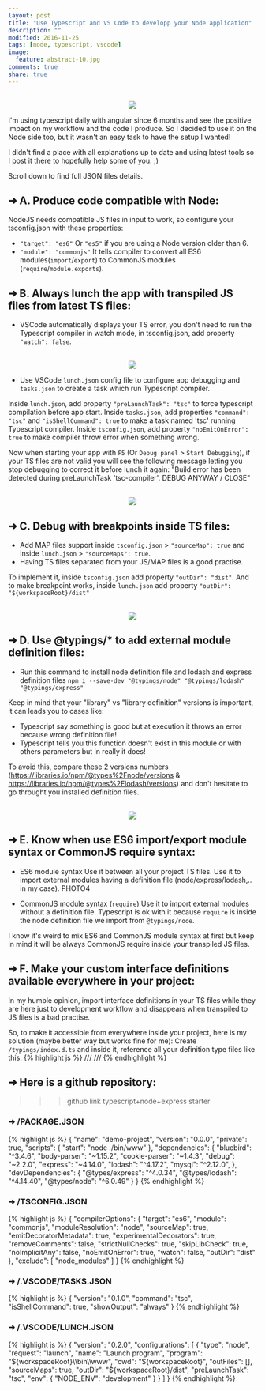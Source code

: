 ```yaml
---
layout: post
title: "Use Typescript and VS Code to developp your Node application"
description: ""
modified: 2016-11-25
tags: [node, typescript, vscode]
image:
  feature: abstract-10.jpg
comments: true
share: true  
---
```



<center>
  <br><img style="max-width: 100%;" src="{{site.baseurl}}/images/node_typescript/logos.png" /><br>
</center>

I'm using typescript daily with angular since 6 months and see the positive impact on my workflow and the code I produce.
So I decided to use it on the Node side too, but it wasn't an easy task to have the setup I wanted!

I didn't find a place with all explanations up to date and using latest tools so I post it there to hopefully help some of you. ;)

Scroll down to find full JSON files details.

## ➜ A. Produce code compatible with Node:

NodeJS needs compatible JS files in input to work, so configure your tsconfig.json with these properties:
 - `"target": "es6"` Or `"es5"` if you are using a Node version older than 6.
 - `"module": "commonjs"` It tells compiler to convert all ES6 modules(`import`/`export`) to CommonJS modules (`require`/`module.exports`).


## ➜ B. Always lunch the app with transpiled JS files from latest TS files:
 - VSCode automatically displays your TS error, you don't need to run the Typescript compiler in watch mode, in tsconfig.json, add property `"watch": false`.

<center>
  <br><img style="max-width: 100%;" src="{{site.baseurl}}/images/node_typescript/code1.png" /><br>
</center>

 - Use VSCode `lunch.json` config file to configure app debugging and `tasks.json` to create a task which run Typescript compiler.

Inside `lunch.json`, add property `"preLaunchTask": "tsc"` to force typescript compilation before app start. 
Inside `tasks.json`, add properties `"command": "tsc"` and `"isShellCommand": true` to make a task named 'tsc' running Typescript compiler.
Inside `tsconfig.json`, add property `"noEmitOnError": true` to make compiler throw error when something wrong. 

Now when starting your app with `F5` (Or `Debug panel` > `Start Debugging`), if your TS files are not valid you will see the following message letting you stop debugging to correct it before lunch it again: 
"Build error has been detected during preLaunchTask 'tsc-compiler'. DEBUG ANYWAY / CLOSE"

<center>
  <br><img style="max-width: 100%;" src="{{site.baseurl}}/images/node_typescript/code2.png" /><br>
</center>


## ➜ C. Debug with breakpoints inside TS files:
 - Add MAP files support inside `tsconfig.json` > `"sourceMap": true` and inside `lunch.json` > `"sourceMaps": true`.
 - Having TS files separated from your JS/MAP files is a good practise.

To implement it, inside `tsconfig.json` add property `"outDir": "dist"`.
And to make breakpoint works, inside `lunch.json` add property `"outDir": "${workspaceRoot}/dist"`

<center>
  <br><img style="max-width: 100%;" src="{{site.baseurl}}/images/node_typescript/code3.png" /><br>
</center>


## ➜ D. Use @typings/* to add external module definition files:
 - Run this command to install node definition file and lodash and express definition files `npm i --save-dev "@typings/node" "@typings/lodash" "@typings/express"`

Keep in mind that your "library" vs "library definition" versions is important, it can leads you to cases like:
 - Typescript say something is good but at execution it throws an error because wrong definition file!
 - Typescript tells you this function doesn't exist in this module or with others parameters but in really it does!

To avoid this, compare these 2 versions numbers (https://libraries.io/npm/@types%2Fnode/versions & https://libraries.io/npm/@types%2Flodash/versions) and don't hesitate to go throught you installed definition files.

<center>
  <br><img style="max-width: 100%;" src="{{site.baseurl}}/images/node_typescript/code4.png" /><br>
</center>


## ➜ E. Know when use ES6 import/export module syntax or CommonJS require syntax:
 - ES6 module syntax
	Use it between all your project TS files.
	Use it to import external modules having a definition file (node/express/lodash,.. in my case).
PHOTO4

 - CommonJS module syntax (`require`)
	Use it to import external modules without a definition file.
	Typescript is ok with it because `require` is inside the node definition file we import from `@typings/node`.
	
I know it's weird to mix ES6 and CommonJS module syntax at first but keep in mind it will be always CommonJS require inside your transpiled JS files.
	

## ➜ F. Make your custom interface definitions available everywhere in your project:
In my humble opinion, import interface definitions in your TS files while they are here just to development workflow and disappears when transpiled to JS files is a bad practise.

So, to make it accessible from everywhere inside your project, here is my solution (maybe better way but works fine for me):
Create `/typings/index.d.ts` and inside it, reference all your definition type files like this: 
{% highlight js %}
/// <reference path="defA.d.ts" /> 
/// <reference path="defB.d.ts" />
{% endhighlight %}


## ➜ Here is a github repository:

>>> github link typescript+node+express starter


### ➜ /PACKAGE.JSON

{% highlight js %}
{
  "name": "demo-project",
  "version": "0.0.0",
  "private": true,
  "scripts": {
    "start": "node ./bin/www"
  },
  "dependencies": {
    "bluebird": "^3.4.6",
    "body-parser": "~1.15.2",
    "cookie-parser": "~1.4.3",
    "debug": "~2.2.0",
    "express": "~4.14.0",
    "lodash": "^4.17.2",
    "mysql": "^2.12.0",
  },
  "devDependencies": {
    "@types/express": "^4.0.34",
    "@types/lodash": "^4.14.40",
    "@types/node": "^6.0.49"
  }
}
{% endhighlight %}

### ➜ /TSCONFIG.JSON

{% highlight js %}
{
  "compilerOptions": {
    "target": "es6",
    "module": "commonjs",
    "moduleResolution": "node",
    "sourceMap": true,
    "emitDecoratorMetadata": true,
    "experimentalDecorators": true,
    "removeComments": false,
    "strictNullChecks": true,
    "skipLibCheck": true,
    "noImplicitAny": false,
    "noEmitOnError": true,
    "watch": false,
    "outDir": "dist"
  },
  "exclude": [
    "node_modules"
  ]
}
{% endhighlight %}

### ➜ /.VSCODE/TASKS.JSON

{% highlight js %}
{
    "version": "0.1.0",
    "command": "tsc",
    "isShellCommand": true,
    "showOutput": "always"
}
{% endhighlight %}

### ➜ /.VSCODE/LUNCH.JSON

{% highlight js %}
{
    "version": "0.2.0",
    "configurations": [
        {
            "type": "node",
            "request": "launch",
            "name": "Launch program",
            "program": "${workspaceRoot}\\bin\\www",
            "cwd": "${workspaceRoot}",
            "outFiles": [],
            "sourceMaps": true,
            "outDir": "${workspaceRoot}/dist",
            "preLaunchTask": "tsc",
            "env": {
                "NODE_ENV": "development"
            }
        }
    ]
}
{% endhighlight %}





